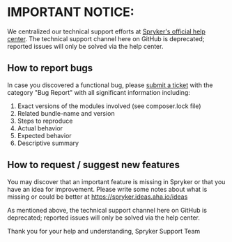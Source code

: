 # **IMPORTANT NOTICE:** 
We centralized our technical support efforts at [Spryker's official help center](https://support.spryker.com). The technical support channel here on GitHub is deprecated; reported issues will only be solved via the help center.



## How to report bugs

In case you discovered a functional bug, please [submit a ticket](https://support.spryker.com/hc/en-us/requests/new) with the category "Bug Report" with all significant information including:

1. Exact versions of the modules involved (see composer.lock file)
2. Related bundle-name and version
3. Steps to reproduce
4. Actual behavior
5. Expected behavior
6. Descriptive summary


## How to request / suggest new features

You may discover that an important feature is missing in Spryker or that you have an idea for improvement. Please write some notes about what is missing or could be better at https://spryker.ideas.aha.io/ideas



As mentioned above, the technical support channel here on GitHub is deprecated; reported issues will only be solved via the help center.



Thank you for your help and understanding, 
Spryker Support Team

